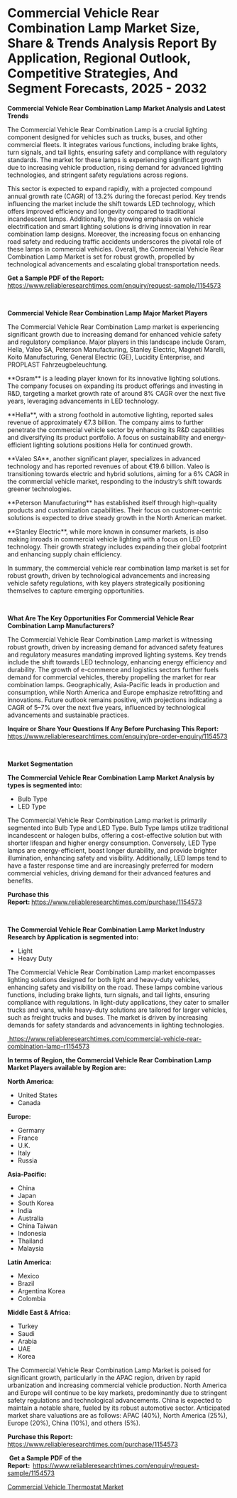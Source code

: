 <p><h1>Commercial Vehicle Rear Combination Lamp Market Size, Share & Trends Analysis Report By Application, Regional Outlook, Competitive Strategies, And Segment Forecasts, 2025 - 2032</h1></p><p><strong>Commercial Vehicle Rear Combination Lamp Market Analysis and Latest Trends</strong></p>
<p><p>The Commercial Vehicle Rear Combination Lamp is a crucial lighting component designed for vehicles such as trucks, buses, and other commercial fleets. It integrates various functions, including brake lights, turn signals, and tail lights, ensuring safety and compliance with regulatory standards. The market for these lamps is experiencing significant growth due to increasing vehicle production, rising demand for advanced lighting technologies, and stringent safety regulations across regions.</p><p>This sector is expected to expand rapidly, with a projected compound annual growth rate (CAGR) of 13.2% during the forecast period. Key trends influencing the market include the shift towards LED technology, which offers improved efficiency and longevity compared to traditional incandescent lamps. Additionally, the growing emphasis on vehicle electrification and smart lighting solutions is driving innovation in rear combination lamp designs. Moreover, the increasing focus on enhancing road safety and reducing traffic accidents underscores the pivotal role of these lamps in commercial vehicles. Overall, the Commercial Vehicle Rear Combination Lamp Market is set for robust growth, propelled by technological advancements and escalating global transportation needs.</p></p>
<p><strong>Get a Sample PDF of the Report:&nbsp;</strong> <a href="https://www.reliableresearchtimes.com/enquiry/request-sample/1154573?utm_campaign=2186&utm_medium=2&utm_source=Github&utm_content=ia&utm_term=31032025&utm_id=commercial-vehicle-rear-combination-lamp">https://www.reliableresearchtimes.com/enquiry/request-sample/1154573</a></p>
<p>&nbsp;</p>
<p><strong>Commercial Vehicle Rear Combination Lamp Major Market Players</strong></p>
<p><p>The Commercial Vehicle Rear Combination Lamp market is experiencing significant growth due to increasing demand for enhanced vehicle safety and regulatory compliance. Major players in this landscape include Osram, Hella, Valeo SA, Peterson Manufacturing, Stanley Electric, Magneti Marelli, Koito Manufacturing, General Electric (GE), Lucidity Enterprise, and PROPLAST Fahrzeugbeleuchtung.</p><p>**Osram** is a leading player known for its innovative lighting solutions. The company focuses on expanding its product offerings and investing in R&D, targeting a market growth rate of around 8% CAGR over the next five years, leveraging advancements in LED technology.</p><p>**Hella**, with a strong foothold in automotive lighting, reported sales revenue of approximately €7.3 billion. The company aims to further penetrate the commercial vehicle sector by enhancing its R&D capabilities and diversifying its product portfolio. A focus on sustainability and energy-efficient lighting solutions positions Hella for continued growth.</p><p>**Valeo SA**, another significant player, specializes in advanced technology and has reported revenues of about €19.6 billion. Valeo is transitioning towards electric and hybrid solutions, aiming for a 6% CAGR in the commercial vehicle market, responding to the industry’s shift towards greener technologies.</p><p>**Peterson Manufacturing** has established itself through high-quality products and customization capabilities. Their focus on customer-centric solutions is expected to drive steady growth in the North American market.</p><p>**Stanley Electric**, while more known in consumer markets, is also making inroads in commercial vehicle lighting with a focus on LED technology. Their growth strategy includes expanding their global footprint and enhancing supply chain efficiency.</p><p>In summary, the commercial vehicle rear combination lamp market is set for robust growth, driven by technological advancements and increasing vehicle safety regulations, with key players strategically positioning themselves to capture emerging opportunities.</p></p>
<p>&nbsp;</p>
<p><strong>What Are The Key Opportunities For Commercial Vehicle Rear Combination Lamp Manufacturers?</strong></p>
<p><p>The Commercial Vehicle Rear Combination Lamp market is witnessing robust growth, driven by increasing demand for advanced safety features and regulatory measures mandating improved lighting systems. Key trends include the shift towards LED technology, enhancing energy efficiency and durability. The growth of e-commerce and logistics sectors further fuels demand for commercial vehicles, thereby propelling the market for rear combination lamps. Geographically, Asia-Pacific leads in production and consumption, while North America and Europe emphasize retrofitting and innovations. Future outlook remains positive, with projections indicating a CAGR of 5–7% over the next five years, influenced by technological advancements and sustainable practices.</p></p>
<p><strong>Inquire or Share Your Questions If Any Before Purchasing This Report:</strong> <a href="https://www.reliableresearchtimes.com/enquiry/pre-order-enquiry/1154573?utm_campaign=2186&utm_medium=2&utm_source=Github&utm_content=ia&utm_term=31032025&utm_id=commercial-vehicle-rear-combination-lamp">https://www.reliableresearchtimes.com/enquiry/pre-order-enquiry/1154573</a></p>
<p>&nbsp;</p>
<p><strong>Market Segmentation</strong></p>
<p><strong>The Commercial Vehicle Rear Combination Lamp Market Analysis by types is segmented into:</strong></p>
<p><ul><li>Bulb Type</li><li>LED Type</li></ul></p>
<p><p>The Commercial Vehicle Rear Combination Lamp market is primarily segmented into Bulb Type and LED Type. Bulb Type lamps utilize traditional incandescent or halogen bulbs, offering a cost-effective solution but with shorter lifespan and higher energy consumption. Conversely, LED Type lamps are energy-efficient, boast longer durability, and provide brighter illumination, enhancing safety and visibility. Additionally, LED lamps tend to have a faster response time and are increasingly preferred for modern commercial vehicles, driving demand for their advanced features and benefits.</p></p>
<p><strong>Purchase this Report:&nbsp;</strong><a href="https://www.reliableresearchtimes.com/purchase/1154573?utm_campaign=2186&utm_medium=2&utm_source=Github&utm_content=ia&utm_term=31032025&utm_id=commercial-vehicle-rear-combination-lamp">https://www.reliableresearchtimes.com/purchase/1154573</a></p>
<p>&nbsp;</p>
<p><strong>The Commercial Vehicle Rear Combination Lamp Market Industry Research by Application is segmented into:</strong></p>
<p><ul><li>Light</li><li>Heavy Duty</li></ul></p>
<p><p>The Commercial Vehicle Rear Combination Lamp market encompasses lighting solutions designed for both light and heavy-duty vehicles, enhancing safety and visibility on the road. These lamps combine various functions, including brake lights, turn signals, and tail lights, ensuring compliance with regulations. In light-duty applications, they cater to smaller trucks and vans, while heavy-duty solutions are tailored for larger vehicles, such as freight trucks and buses. The market is driven by increasing demands for safety standards and advancements in lighting technologies.</p></p>
<p><a href="https://www.reliableresearchtimes.com/commercial-vehicle-rear-combination-lamp-r1154573?utm_campaign=2186&utm_medium=2&utm_source=Github&utm_content=ia&utm_term=31032025&utm_id=commercial-vehicle-rear-combination-lamp">&nbsp;https://www.reliableresearchtimes.com/commercial-vehicle-rear-combination-lamp-r1154573</a></p>
<p><strong>In terms of Region, the Commercial Vehicle Rear Combination Lamp Market Players available by Region are:</strong></p>
<p>
    <p> <strong> North America: </strong>
        <ul>
            <li>United States</li>
            <li>Canada</li>
        </ul>
        </p> 
    <p> <strong> Europe: </strong>
        <ul>
            <li>Germany</li>
            <li>France</li>
            <li>U.K.</li>
            <li>Italy</li>
            <li>Russia</li>
        </ul>
        </p> 
    <p> <strong> Asia-Pacific: </strong>
        <ul>
            <li>China</li>
            <li>Japan</li>
            <li>South Korea</li>
            <li>India</li>
            <li>Australia</li>
            <li>China Taiwan</li>
            <li>Indonesia</li>
            <li>Thailand</li>
            <li>Malaysia</li>
        </ul>
        </p> 
    <p> <strong> Latin America: </strong>
        <ul>
            <li>Mexico</li>
            <li>Brazil</li>
            <li>Argentina Korea</li>
            <li>Colombia</li>
        </ul>
        </p> 
    <p> <strong> Middle East & Africa: </strong>
        <ul>
            <li>Turkey</li>
            <li>Saudi</li>
            <li>Arabia</li>
            <li>UAE</li>
            <li>Korea</li>
        </ul>
    </p>
    </p>
<p><p>The Commercial Vehicle Rear Combination Lamp Market is poised for significant growth, particularly in the APAC region, driven by rapid urbanization and increasing commercial vehicle production. North America and Europe will continue to be key markets, predominantly due to stringent safety regulations and technological advancements. China is expected to maintain a notable share, fueled by its robust automotive sector. Anticipated market share valuations are as follows: APAC (40%), North America (25%), Europe (20%), China (10%), and others (5%).</p></p>
<p><strong>Purchase this Report: </strong><a href="https://www.reliableresearchtimes.com/purchase/1154573?utm_campaign=2186&utm_medium=2&utm_source=Github&utm_content=ia&utm_term=31032025&utm_id=commercial-vehicle-rear-combination-lamp">https://www.reliableresearchtimes.com/purchase/1154573</a></p>
<p>&nbsp;<strong>Get a Sample PDF of the Report:&nbsp;&nbsp;</strong><a href="https://www.reliableresearchtimes.com/enquiry/request-sample/1154573?utm_campaign=2186&utm_medium=2&utm_source=Github&utm_content=ia&utm_term=31032025&utm_id=commercial-vehicle-rear-combination-lamp">https://www.reliableresearchtimes.com/enquiry/request-sample/1154573</a></p>
<p><strong></strong></p>
<p><p><a href="https://github.com/nathandecarvalho/Market-Research-Report-List-6/blob/main/commercial-vehicle-thermostat-market.md?utm_campaign=2186&utm_medium=2&utm_source=Github&utm_content=ia&utm_term=31032025&utm_id=commercial-vehicle-rear-combination-lamp">Commercial Vehicle Thermostat Market</a></p></p>